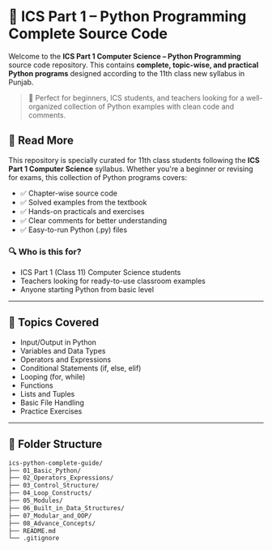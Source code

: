 # 📘 ICS Part 1 – Python Programming Complete Source Code

Welcome to the **ICS Part 1 Computer Science – Python Programming** source code repository. This contains **complete, topic-wise, and practical Python programs** designed according to the 11th class new syllabus in Punjab.

> 🎯 Perfect for beginners, ICS students, and teachers looking for a well-organized collection of Python examples with clean code and comments.

## 📖 Read More

This repository is specially curated for 11th class students following the **ICS Part 1 Computer Science** syllabus. Whether you're a beginner or revising for exams, this collection of Python programs covers:

- ✅ Chapter-wise source code  
- ✅ Solved examples from the textbook  
- ✅ Hands-on practicals and exercises  
- ✅ Clear comments for better understanding  
- ✅ Easy-to-run Python (.py) files

### 🔍 Who is this for?
- ICS Part 1 (Class 11) Computer Science students  
- Teachers looking for ready-to-use classroom examples  
- Anyone starting Python from basic level

---

## 🧠 Topics Covered

- Input/Output in Python  
- Variables and Data Types  
- Operators and Expressions  
- Conditional Statements (if, else, elif)  
- Looping (for, while)  
- Functions  
- Lists and Tuples  
- Basic File Handling  
- Practice Exercises

---

## 📂 Folder Structure

```bash
ics-python-complete-guide/
├── 01_Basic_Python/
├── 02_Operators_Expressions/
├── 03_Control_Structure/
├── 04_Loop_Constructs/
├── 05_Modules/
├── 06_Built_in_Data_Structures/
├── 07_Modular_and_OOP/
├── 08_Advance_Concepts/
├── README.md
└── .gitignore
